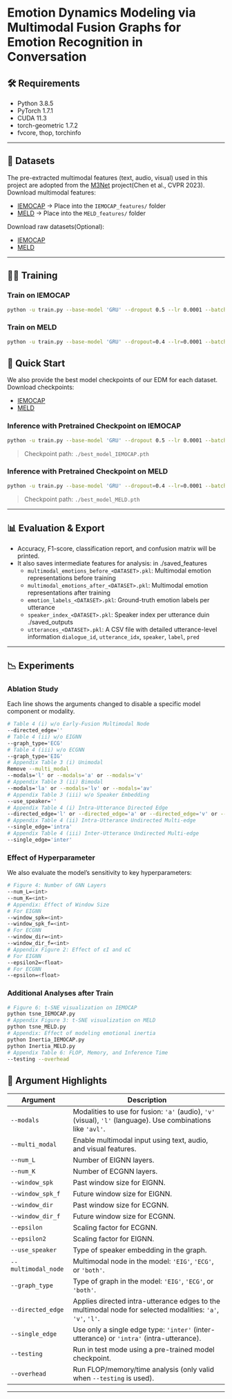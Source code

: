# Emotion Dynamics Modeling via Multimodal Fusion Graphs for Emotion Recognition in Conversation

## 🛠️ Requirements

- Python 3.8.5
- PyTorch 1.7.1
- CUDA 11.3
- torch-geometric 1.7.2
- fvcore, thop, torchinfo

---

## 📁 Datasets
The pre-extracted multimodal features (text, audio, visual) used in this project are adopted from the [M3Net](https://github.com/feiyuchen7/M3NET) project(Chen et al., CVPR 2023). Download multimodal features:
- [IEMOCAP](https://drive.google.com/drive/folders/1s5S1Ku679nlVZQPEfq-6LXgoN1K6Tzmz?usp=drive_link) → Place into the `IEMOCAP_features/` folder  
- [MELD](https://drive.google.com/drive/folders/1GfqY7WNVeCBWoFa_NSTalnaIgyyOVJuC?usp=drive_link) → Place into the `MELD_features/` folder


Download raw datasets(Optional):
- [IEMOCAP](https://sail.usc.edu/iemocap/)
- [MELD](https://github.com/SenticNet/MELD)
---

## 🏋️‍♀️ Training

### Train on IEMOCAP
```bash
python -u train.py --base-model 'GRU' --dropout 0.5 --lr 0.0001 --batch-size=32 --epochs=60 --multi_modal --mm_fusion_mthd='concat_DHT' --modals='avl' --Dataset='IEMOCAP' --norm BN --num_L=6 --num_K=3 --window_spk=10 --window_spk_f=-1 --window_dir=1 --window_dir_f=-1 --epsilon2=1 --epsilon=1 --use_speaker='bh' --multimodal_node='both' --graph_type='both' --directed_edge='avl' --single_edge=''
```

### Train on MELD
```bash
python -u train.py --base-model 'GRU' --dropout=0.4 --lr=0.0001 --batch-size 32 --epochs=6 --multi_modal --mm_fusion_mthd='concat_DHT' --modals='avl' --Dataset='MELD' --norm BN --num_L=1 --num_K=1 --window_spk=3 --window_spk_f=1 --window_dir=8 --window_dir_f=6 --epsilon2=0.1 --epsilon=1.1 --use_speaker='i' --multimodal_node='both' --graph_type='both' --directed_edge='avl' --single_edge=''
```


## 🚀 Quick Start
We also provide the best model checkpoints of our EDM for each dataset. Download checkpoints:
- [IEMOCAP](https://drive.google.com/file/d/1RGmLqOcXkLHCv8ibTHVYSHZa9aFoTH64/view?usp=drive_link)  
- [MELD](https://drive.google.com/file/d/1wy9mxnGHL1Mkt4napDzdoefe1MCQY6SL/view?usp=drive_link)
  
### Inference with Pretrained Checkpoint on IEMOCAP
```bash
python -u train.py --base-model 'GRU' --dropout 0.5 --lr 0.0001 --batch-size=32 --epochs=60 --multi_modal --mm_fusion_mthd='concat_DHT' --modals='avl' --Dataset='IEMOCAP' --norm BN --num_L=6 --num_K=3 --window_spk=10 --window_spk_f=-1 --window_dir=1 --window_dir_f=-1 --epsilon2=1 --epsilon=1 --use_speaker='bh' --multimodal_node='both' --graph_type='both' --directed_edge='avl' --single_edge='' --testing
```
> Checkpoint path: `./best_model_IEMOCAP.pth`

### Inference with Pretrained Checkpoint on MELD
```bash
python -u train.py --base-model 'GRU' --dropout=0.4 --lr=0.0001 --batch-size 32 --epochs=6 --multi_modal --mm_fusion_mthd='concat_DHT' --modals='avl' --Dataset='MELD' --norm BN --num_L=1 --num_K=1 --window_spk=3 --window_spk_f=1 --window_dir=8 --window_dir_f=6 --epsilon2=0.1 --epsilon=1.1 --use_speaker='i' --multimodal_node='both' --graph_type='both' --directed_edge='avl' --single_edge='' --testing
```
> Checkpoint path: `./best_model_MELD.pth`

---

## 📊 Evaluation & Export

- Accuracy, F1-score, classification report, and confusion matrix will be printed.
- It also saves intermediate features for analysis:
  in ./saved_features
  - `multimodal_emotions_before_<DATASET>.pkl`: Multimodal emotion representations before training
  - `multimodal_emotions_after_<DATASET>.pkl`: Multimodal emotion representations after training
  - `emotion_labels_<DATASET>.pkl`: Ground-truth emotion labels per utterance
  - `speaker_index_<DATASET>.pkl`: Speaker index per utterance
duin ./saved_outputs
  - `utterances_<DATASET>.pkl`: A CSV file with detailed utterance-level information `dialogue_id`, `utterance_idx`, `speaker`, `label`, `pred`
---

## 📉 Experiments
### Ablation Study
Each line shows the arguments changed to disable a specific model component or modality.
```bash
# Table 4 (i) w/o Early-Fusion Multimodal Node
--directed_edge=''
# Table 4 (ii) w/o EIGNN
--graph_type='ECG'
# Table 4 (iii) w/o ECGNN
--graph_type='EIG'
# Appendix Table 3 (i) Unimodal
Remove --multi_modal
--modals='l' or --modals='a' or --modals='v'
# Appendix Table 3 (ii) Bimodal
--modals='la' or --modals='lv' or --modals='av'
# Appendix Table 3 (iii) w/o Speaker Embedding
--use_speaker=''
# Appendix Table 4 (i) Intra-Utterance Directed Edge
--directed_edge='l' or --directed_edge='a' or --directed_edge='v' or --directed_edge='la' or --directed_edge='lv' or --directed_edge='av'
# Appendix Table 4 (ii) Intra-Utterance Undirected Multi-edge
--single_edge='intra' 
# Appendix Table 4 (iii) Inter-Utterance Undirected Multi-edge
--single_edge='inter'
```

### Effect of Hyperparameter
We also evaluate the model’s sensitivity to key hyperparameters:
```bash
# Figure 4: Number of GNN Layers
--num_L=<int>
--num_K=<int>
# Appendix: Effect of Window Size
# For EIGNN
--window_spk=<int>
--window_spk_f=<int>
# For ECGNN
--window_dir=<int>
--window_dir_f=<int>
# Appendix Figure 2: Effect of εI and εC
# For EIGNN
--epsilon2=<float>
# For ECGNN
--epsilon=<float>
```

### Additional Analyses after Train
```bash
# Figure 6: t-SNE visualization on IEMOCAP
python tsne_IEMOCAP.py
# Appendix Figure 3: t-SNE visualization on MELD
python tsne_MELD.py
# Appendix: Effect of modeling emotional inertia
python Inertia_IEMOCAP.py
python Inertia_MELD.py
# Appendix Table 6: FLOP, Memory, and Inference Time
--testing --overhead
``` 


## 🔧 Argument Highlights

| Argument              | Description                                                                 |
|-----------------------|-----------------------------------------------------------------------------|
| `--modals`            | Modalities to use for fusion: `'a'` (audio), `'v'` (visual), `'l'` (language). Use combinations like `'avl'`. |
| `--multi_modal`       | Enable multimodal input using text, audio, and visual features.             |
| `--num_L`             | Number of EIGNN layers.                           |
| `--num_K`             | Number of ECGNN layers.                       |
| `--window_spk`        | Past window size for EIGNN.                           |
| `--window_spk_f`      | Future window size for EIGNN.                         |
| `--window_dir`        | Past window size for ECGNN.                           |
| `--window_dir_f`      | Future window size for ECGNN.                         |
| `--epsilon`           | Scaling factor for ECGNN.                           |
| `--epsilon2`          | Scaling factor for EIGNN.                         |
| `--use_speaker`       | Type of speaker embedding in the graph.                         |
| `--multimodal_node`   | Multimodal node in the model: `'EIG'`, `'ECG'`, or `'both'`. |
| `--graph_type`        | Type of graph in the model: `'EIG'`, `'ECG'`, or `'both'`. |
| `--directed_edge`     | Applies directed intra-utterance edges to the multimodal node for selected modalities: `'a'`, `'v'`, `'l'`. |
| `--single_edge`       | Use only a single edge type: `'inter'` (inter-utterance) or `'intra'` (intra-utterance). |
| `--testing`           | Run in test mode using a pre-trained model checkpoint.                      |
| `--overhead`          | Run FLOP/memory/time analysis (only valid when `--testing` is used).        |
---
